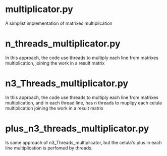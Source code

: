 # multiplicator.py
A simplist implementation of matrixes multiplication

# n_threads_multiplicator.py
In this approach, the code use threads to multiply each line from matrixes multiplication, joining the work in a result matrix

# n3_Threads_multiplicator.py
In this approach, the code use threads to multiply each line from matrixes multiplication,
and in each thread line, has n threads to muplipy each celula multiplication joining the work in a result matrix

# plus_n3_threads_multiplicator.py
Is same approach of n3_Threads_multiplicator, but the celula's plus in each line multiplication is perfomed by threads.
